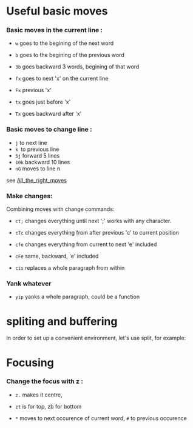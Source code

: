 # Useful basic moves

### Basic moves in the current line :

* `w` goes to the begining of the next word
* `b` goes to the begining of the previous word
* `3b` goes backward 3 words, begining of that word

* `fx` goes to next 'x' on the current line
* `Fx` previous 'x'
* `tx` goes just before 'x'
* `Tx` goes backward after 'x'

### Basic moves to change line :
* `j` to next line
* `k `to previous line
* `5j` forward 5 lines
* `10k` backward 10 lines
* `nG` moves to line n

see [All_the_right_moves](http://vim.wikia.com/wiki/All_the_right_moves)

### Make changes:
Combining moves with change commands:

* `ct;` changes everything until next ';' works with any character.
* `cTc` changes everything from after previous 'c' to current position
* `cfe` changes everything from current to next 'e' included
* `cFe` same, backward, 'e' included

* `cis` replaces a whole paragraph from within


### Yank whatever 

* `yip` yanks a whole paragraph, could be a function 

# spliting and buffering
In order to set up a convenient environment, let's use split, for example:


# Focusing
### Change the focus with z :
* `z.` makes it centre,
* `zt` is for top, zb for bottom

* `*` moves to next occurence of current word, `#` to previous occurence
